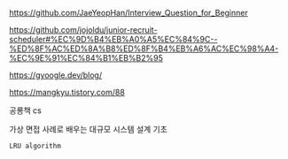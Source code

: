 https://github.com/JaeYeopHan/Interview_Question_for_Beginner

https://github.com/jojoldu/junior-recruit-scheduler#%EC%9D%B4%EB%A0%A5%EC%84%9C--%ED%8F%AC%ED%8A%B8%ED%8F%B4%EB%A6%AC%EC%98%A4-%EC%9E%91%EC%84%B1%EB%B2%95

https://gyoogle.dev/blog/

https://mangkyu.tistory.com/88

공룡책 cs

가상 면접 사례로 배우는 대규모 시스템 설계 기초 

`LRU algorithm` 



